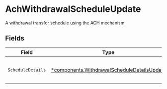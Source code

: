 # AchWithdrawalScheduleUpdate

A withdrawal transfer schedule using the ACH mechanism


## Fields

| Field                                                                                                     | Type                                                                                                      | Required                                                                                                  | Description                                                                                               |
| --------------------------------------------------------------------------------------------------------- | --------------------------------------------------------------------------------------------------------- | --------------------------------------------------------------------------------------------------------- | --------------------------------------------------------------------------------------------------------- |
| `ScheduleDetails`                                                                                         | [*components.WithdrawalScheduleDetailsUpdate](../../models/components/withdrawalscheduledetailsupdate.md) | :heavy_minus_sign:                                                                                        | Details of withdrawal schedule transfers                                                                  |